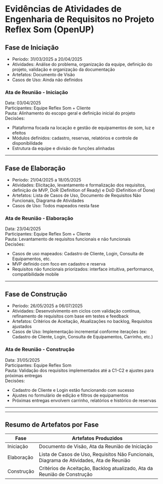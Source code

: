 # Evidências de Atividades de Engenharia de Requisitos no Projeto Reflex Som (OpenUP)

## Fase de Iniciação
- Período: 31/03/2025 a 20/04/2025  
- Atividades: Análise do problema, organização da equipe, definição do projeto, validação e organização da documentação  
- Artefatos: Documento de Visão  
- Casos de Uso: Ainda não definidos  

### Ata de Reunião - Iniciação
Data: 03/04/2025  
Participantes: Equipe Reflex Som + Cliente  
Pauta: Alinhamento do escopo geral e definição inicial do projeto  
Decisões:
- Plataforma focada na locação e gestão de equipamentos de som, luz e efeitos  
- Módulos definidos: cadastro, reservas, relatórios e controle de disponibilidade  
- Estrutura da equipe e divisão de funções alinhadas  

---

## Fase de Elaboração
- Período: 21/04/2025 a 18/05/2025  
- Atividades: Elicitação, levantamento e formalização dos requisitos, definição de MVP, DoR (Definition of Ready) e DoD (Definition of Done)  
- Artefatos: Lista de Casos de Uso, Documento de Requisitos Não Funcionais, Diagrama de Atividades  
- Casos de Uso: Todos mapeados nesta fase  

### Ata de Reunião - Elaboração
Data: 23/04/2025  
Participantes: Equipe Reflex Som + Cliente  
Pauta: Levantamento de requisitos funcionais e não funcionais  
Decisões:
- Casos de uso mapeados: Cadastro de Cliente, Login, Consulta de Equipamentos, etc.  
- MVP definido com foco em cadastro e reserva  
- Requisitos não funcionais priorizados: interface intuitiva, performance, compatibilidade mobile  

---

## Fase de Construção
- Período: 26/05/2025 a 06/07/2025  
- Atividades: Desenvolvimento em ciclos com validação contínua, refinamento de requisitos com base em testes e feedback  
- Artefatos: Critérios de Aceitação, Atualizações no backlog, Requisitos ajustados  
- Casos de Uso: Implementação incremental conforme iterações (ex: Cadastro de Cliente, Login, Consulta de Equipamentos, Carrinho, etc.)

### Ata de Reunião - Construção
Data: 31/05/2025  
Participantes: Equipe Reflex Som  
Pauta: Validação dos requisitos implementados até a C1-C2 e ajustes para próximas entregas  
Decisões:
- Cadastro de Cliente e Login estão funcionando com sucesso  
- Ajustes no formulário de edição e filtros de equipamentos  
- Próximas entregas envolvem carrinho, relatórios e histórico de reservas  

---
<!-- 
## Fase de Transição
- Período: 07/07/2025 a 20/07/2025  
- Atividades: Disponibilização do sistema, coleta de feedback, entrega final ao cliente  
- Artefatos: Relatório de Avaliação de Iteração, Feedback do Cliente  
- Casos de Uso: Finalização de reservas, agenda, cadastro e remoção de equipamentos  

### Ata de Reunião - Transição
Data: 08/07/2025  
Participantes: Equipe Reflex Som + Cliente  
Pauta: Apresentação do sistema completo e coleta de feedback  
Decisões:
- Cliente validou o funcionamento geral e propôs melhoria visual no histórico de reservas  
- Equipe se comprometeu a aplicar os últimos ajustes até 14/07  
- Projeto será finalizado com documentação e entrega formal ao cliente   -->

---

## Resumo de Artefatos por Fase

| Fase        | Artefatos Produzidos                                                                 |
|-------------|----------------------------------------------------------------------------------------|
| Iniciação   | Documento de Visão, Ata da Reunião de Iniciação                                       |
| Elaboração  | Lista de Casos de Uso, Requisitos Não Funcionais, Diagrama de Atividades, Ata de Reunião |
| Construção  | Critérios de Aceitação, Backlog atualizado, Ata da Reunião de Construção              |


<!-- | Transição   | Relatório de Avaliação, Feedback do Cliente, Ata da Reunião Final                     | -->
